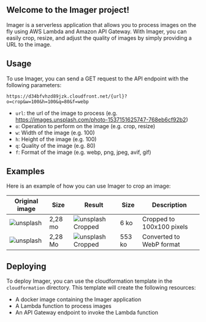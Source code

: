 ## Welcome to the Imager project!

Imager is a serverless application that allows you to process images on the fly using AWS Lambda and Amazon API Gateway. With Imager, you can easily crop, resize, and adjust the quality of images by simply providing a URL to the image.

## Usage

To use Imager, you can send a GET request to the API endpoint with the following parameters:

`https://d34bfvhzd89jzk.cloudfront.net/{url}?o=crop&w=100&h=100&q=80&f=webp`

- `url`: the url of the image to process (e.g. https://images.unsplash.com/photo-1537151625747-768eb6cf92b2)
- `o`: Operation to perform on the image (e.g. crop, resize)
- `w`: Width of the image (e.g. 100)
- `h`: Height of the image (e.g. 100)
- `q`: Quality of the image (e.g. 80)
- `f`: Format of the image (e.g. webp, png, jpeg, avif, gif)

## Examples

Here is an example of how you can use Imager to crop an image:

| Original image                                                            | Size    | Result                                                                                                                                     | Size   | Description               |
| ------------------------------------------------------------------------- | ------- | ------------------------------------------------------------------------------------------------------------------------------------------ | ------ | ------------------------- |
| ![unsplash](https://images.unsplash.com/photo-1537151625747-768eb6cf92b2) | 2,28 mo | ![unsplash Cropped](https://d34bfvhzd89jzk.cloudfront.net/https://images.unsplash.com/photo-1537151625747-768eb6cf92b2?o=crop&w=100&h=100) | 6 ko   | Cropped to 100x100 pixels |
| ![unsplash](https://images.unsplash.com/photo-1537151625747-768eb6cf92b2) | 2,28 Mo | ![unsplash Cropped](https://d34bfvhzd89jzk.cloudfront.net/https://images.unsplash.com/photo-1537151625747-768eb6cf92b2?f=webp)             | 553 ko | Converted to WebP format  |

## Deploying

To deploy Imager, you can use the cloudformation template in the `cloudformation` directory. This template will create the following resources:

- A docker image containing the Imager application
- A Lambda function to process images
- An API Gateway endpoint to invoke the Lambda function
